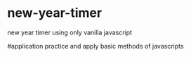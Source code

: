 # new-year-timer
new year timer using only vanilla javascript

#application
practice and apply basic methods of javascripts
